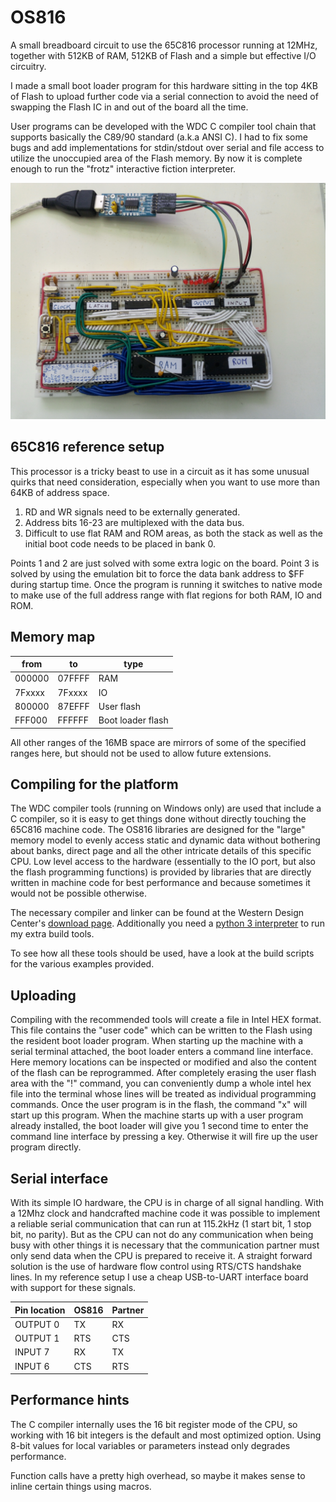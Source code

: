 # OS816

A small breadboard circuit to use the 65C816 processor running at 12MHz, together with 512KB of RAM, 512KB of Flash
and a simple but effective I/O circuitry.

I made a small boot loader program for this hardware sitting in the top 4KB of Flash to upload further
code via a serial connection to avoid the need of swapping the Flash IC in and out of the board all the time.

User programs can be developed with the WDC C compiler tool chain that supports basically the C89/90 standard
(a.k.a ANSI C). I had to fix some bugs and add implementations for stdin/stdout over serial and file access
to utilize the unoccupied area of the Flash memory. By now it is complete enough to run the "frotz" 
interactive fiction interpreter.

![alt text](gallery/breadboard.jpg "Reference setup on breadboard")

## 65C816 reference setup

This processor is a tricky beast to use in a circuit as it has some unusual quirks that need consideration,
especially when you want to use more than 64KB of address space.

1. RD and WR signals need to be externally generated.
2. Address bits 16-23 are multiplexed with the data bus.
3. Difficult to use flat RAM and ROM areas, as both the stack as well as the initial boot code needs to be 
placed in bank 0.

Points 1 and 2 are just solved with some extra logic on the board. Point 3 is solved by using the emulation bit
to force the data bank address to $FF during startup time. Once the program is running it switches to native mode
to make use of the full address range with flat regions for both RAM, IO and ROM.

## Memory map

| from   | to     | type 
| ------ | ------ | -----------------
| 000000 | 07FFFF | RAM
| 7Fxxxx | 7Fxxxx | IO
| 800000 | 87EFFF | User flash
| FFF000 | FFFFFF | Boot loader flash

All other ranges of the 16MB space are mirrors of some of the specified ranges here, but should not 
be used to allow future extensions.

## Compiling for the platform

The WDC compiler tools (running on Windows only) are used that include a C compiler, so it is easy to
get things done without directly touching the 65C816 machine code. The OS816 libraries are designed
for the "large" memory model to evenly access static and dynamic data without bothering
about banks, direct page and all the other intricate details of this specific CPU.
Low level access to the hardware (essentially to the IO port, but also the flash programming functions) 
is provided by libraries that are directly written in machine code for best performance and because sometimes it would not be 
possible otherwise.

The necessary compiler and linker can be found at the Western Design Center's
[download page](https://www.westerndesigncenter.com/wdc/tools.php).
Additionally you need a [python 3 interpreter](https://www.python.org/downloads/) to run my extra build tools.

To see how all these tools should be used, have a look at the build scripts for the various examples provided.

## Uploading 

Compiling with the recommended tools will create a file in Intel HEX format. This file contains the "user code" which can be 
written to the Flash using the resident boot loader program. When starting up the machine with a serial terminal attached,
the boot loader enters a command line interface. Here memory locations can be inspected or modified and also the content
of the flash can be reprogrammed. After completely erasing the user flash area with the "!" command, you can conveniently 
dump a whole intel hex file into the terminal whose lines will be treated as individual programming commands.
Once the user program is in the flash, the command "x" will start up this program. 
When the machine starts up with a user program already installed, the boot loader will give you 1 second 
time to enter the command line interface by pressing a key. Otherwise it will fire up the user program directly.

## Serial interface

With its simple IO hardware, the CPU is in charge of all signal handling. With a 12Mhz clock and handcrafted machine code
it was possible to implement a reliable serial communication that can run at 115.2kHz (1 start bit, 1 stop bit, no parity). 
But as the CPU can not do any communication when being busy with other things it is necessary that the 
communication partner must only send data when the CPU is prepared to receive it. A straight forward solution 
is the use of hardware flow control using RTS/CTS handshake lines. In my reference setup I use a cheap USB-to-UART 
interface board with support for these signals.

| Pin location | OS816 | Partner |
| ------------ | ----- | ------- |
| OUTPUT 0     | TX    | RX      |
| OUTPUT 1     | RTS   | CTS     |
| INPUT  7     | RX    | TX      |
| INPUT  6     | CTS   | RTS     |

## Performance hints

The C compiler internally uses the 16 bit register mode of the CPU, so working
with 16 bit integers is the default and most optimized option. Using 8-bit values for
local variables or parameters instead only degrades performance. 

Function calls have a pretty high overhead, so maybe it makes sense to inline 
certain things using macros.
